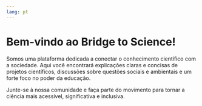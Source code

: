 ```yaml
---
lang: pt
---
```


# Bem-vindo ao Bridge to Science!

Somos uma plataforma dedicada a conectar o conhecimento científico com a sociedade. Aqui você encontrará explicações claras e concisas de projetos científicos, discussões sobre questões sociais e ambientais e um forte foco no poder da educação.

Junte-se à nossa comunidade e faça parte do movimento para tornar a ciência mais acessível, significativa e inclusiva.
